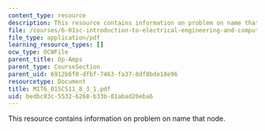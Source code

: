 ```yaml
---
content_type: resource
description: This resource contains information on problem on name that node.
file: /courses/6-01sc-introduction-to-electrical-engineering-and-computer-science-i-spring-2011/bedbc83c55326268b33b01abad20eba6_MIT6_01SCS11_8_3_1.pdf
file_type: application/pdf
learning_resource_types: []
ocw_type: OCWFile
parent_title: Op-Amps
parent_type: CourseSection
parent_uid: 6912b6f0-dfbf-7463-fa37-8df8bde18e96
resourcetype: Document
title: MIT6_01SCS11_8_3_1.pdf
uid: bedbc83c-5532-6268-b33b-01abad20eba6
---
```

This resource contains information on problem on name that node.

